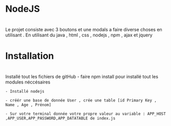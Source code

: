 
# NodeJS
#
Le projet consiste avec 3 boutons et une modals a faire diverse choses en utilisant . En utilisant du java , html , css , nodejs , npm , ajax et jquery 

# Installation
#
Installé tout les fichiers de gitHub 
    - faire npm install pour installé tout les modules néccésaires 

    - Installé nodejs

    - créér une base de donnée User , crée une table [id Primary Key , Name , Age , Prénom]

    - Sur votre terminal donnée votre propre valeur au variable : APP_HOST ,APP_USER,APP_PASSWORD,APP_DATATABLE de index.js 
    

